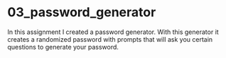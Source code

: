 # 03_password_generator
In this assignment I created a password generator.
With this generator it creates a randomized password with prompts that will ask you certain questions to generate your password. 
